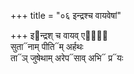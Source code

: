 +++
title = "०६ इन्द्रश्च वायवेषां"

+++
इ᳓न्द्रश् च वायव् एषां᳐  
सुता᳓नाम् पीति᳓म् अर्हथः  
ता᳓ञ् जुषेथाम् अरेप᳓साव् अभि᳓ प्र᳓यः